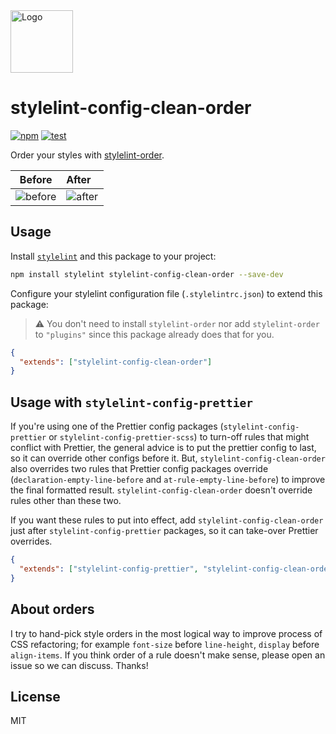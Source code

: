 <img width="100" src="https://github.com/kutsan/stylelint-config-clean-order/raw/master/.github/assets/logo.png" alt="Logo" />

# stylelint-config-clean-order

[![npm](https://img.shields.io/npm/v/stylelint-config-clean-order)](https://www.npmjs.com/package/stylelint-config-clean-order)
[![test](https://github.com/kutsan/stylelint-config-clean-order/actions/workflows/test.yml/badge.svg)](https://github.com/kutsan/stylelint-config-clean-order/actions/workflows/test.yml)

Order your styles with [stylelint-order](https://github.com/hudochenkov/stylelint-order).

| Before                                                                                                           | After                                                                                                           |
| ---------------------------------------------------------------------------------------------------------------- | --------------------------------------------------------------------------------------------------------------- |
| ![before](https://user-images.githubusercontent.com/10108377/173256557-88f5098b-dad7-4339-a571-6850ed82828f.png) | ![after](https://user-images.githubusercontent.com/10108377/173256556-e29e892a-2d21-437c-8093-a345d5de920e.png) |

## Usage

Install [`stylelint`](https://github.com/stylelint/stylelint) and this package to your project:

```sh
npm install stylelint stylelint-config-clean-order --save-dev
```

Configure your stylelint configuration file (`.stylelintrc.json`) to extend this package:

> ⚠️ You don't need to install `stylelint-order` nor add `stylelint-order` to `"plugins"` since this package already does that for you.

```json
{
  "extends": ["stylelint-config-clean-order"]
}
```

## Usage with `stylelint-config-prettier`

If you're using one of the Prettier config packages (`stylelint-config-prettier` or `stylelint-config-prettier-scss`) to turn-off rules that might conflict with Prettier, the general advice is to put the prettier config to last, so it can override other configs before it. But, `stylelint-config-clean-order` also overrides two rules that Prettier config packages override (`declaration-empty-line-before` and `at-rule-empty-line-before`) to improve the final formatted result. `stylelint-config-clean-order` doesn't override rules other than these two.

If you want these rules to put into effect, add `stylelint-config-clean-order` just after `stylelint-config-prettier` packages, so it can take-over Prettier overrides.

```json
{
  "extends": ["stylelint-config-prettier", "stylelint-config-clean-order"]
}
```

## About orders

I try to hand-pick style orders in the most logical way to improve process of CSS refactoring; for example `font-size` before `line-height`, `display` before `align-items`. If you think order of a rule doesn't make sense, please open an issue so we can discuss. Thanks!

## License

MIT
